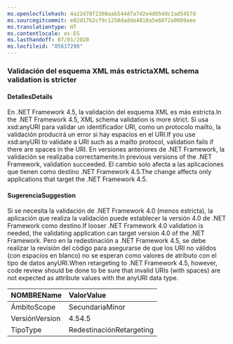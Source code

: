 ```yaml
---
ms.openlocfilehash: 4a22d78f2308aab544d7a7d2e4d05ddc1ad5457d
ms.sourcegitcommit: e02d17b2cf9c1258dadda4810a5e6072a0089aee
ms.translationtype: HT
ms.contentlocale: es-ES
ms.lasthandoff: 07/01/2020
ms.locfileid: "85617298"
---
```

### <a name="xml-schema-validation-is-stricter"></a><span data-ttu-id="ec515-101">Validación del esquema XML más estricta</span><span class="sxs-lookup"><span data-stu-id="ec515-101">XML schema validation is stricter</span></span>

#### <a name="details"></a><span data-ttu-id="ec515-102">Detalles</span><span class="sxs-lookup"><span data-stu-id="ec515-102">Details</span></span>

<span data-ttu-id="ec515-103">En .NET Framework 4.5, la validación del esquema XML es más estricta.</span><span class="sxs-lookup"><span data-stu-id="ec515-103">In the .NET Framework 4.5, XML schema validation is more strict.</span></span> <span data-ttu-id="ec515-104">Si usa xsd:anyURI para validar un identificador URI, como un protocolo mailto, la validación producirá un error si hay espacios en el URI.</span><span class="sxs-lookup"><span data-stu-id="ec515-104">If you use xsd:anyURI to validate a URI such as a mailto protocol, validation fails if there are spaces in the URI.</span></span> <span data-ttu-id="ec515-105">En versiones anteriores de .NET Framework, la validación se realizaba correctamente.</span><span class="sxs-lookup"><span data-stu-id="ec515-105">In previous versions of the .NET Framework, validation succeeded.</span></span> <span data-ttu-id="ec515-106">El cambio solo afecta a las aplicaciones que tienen como destino .NET Framework 4.5.</span><span class="sxs-lookup"><span data-stu-id="ec515-106">The change affects only applications that target the .NET Framework 4.5.</span></span>

#### <a name="suggestion"></a><span data-ttu-id="ec515-107">Sugerencia</span><span class="sxs-lookup"><span data-stu-id="ec515-107">Suggestion</span></span>

<span data-ttu-id="ec515-108">Si se necesita la validación de .NET Framework 4.0 (menos estricta), la aplicación que realiza la validación puede establecer la versión 4.0 de .NET Framework como destino.</span><span class="sxs-lookup"><span data-stu-id="ec515-108">If looser .NET Framework 4.0 validation is needed, the validating application can target version 4.0 of the .NET Framework.</span></span> <span data-ttu-id="ec515-109">Pero en la redestinación a .NET Framework 4.5, se debe realizar la revisión del código para asegurarse de que los URI no válidos (con espacios en blanco) no se esperan como valores de atributo con el tipo de datos anyURI.</span><span class="sxs-lookup"><span data-stu-id="ec515-109">When retargeting to .NET Framework 4.5, however, code review should be done to be sure that invalid URIs (with spaces) are not expected as attribute values with the anyURI data type.</span></span>

| <span data-ttu-id="ec515-110">NOMBRE</span><span class="sxs-lookup"><span data-stu-id="ec515-110">Name</span></span>    | <span data-ttu-id="ec515-111">Valor</span><span class="sxs-lookup"><span data-stu-id="ec515-111">Value</span></span>       |
|:--------|:------------|
| <span data-ttu-id="ec515-112">Ámbito</span><span class="sxs-lookup"><span data-stu-id="ec515-112">Scope</span></span>   | <span data-ttu-id="ec515-113">Secundaria</span><span class="sxs-lookup"><span data-stu-id="ec515-113">Minor</span></span>       |
| <span data-ttu-id="ec515-114">Versión</span><span class="sxs-lookup"><span data-stu-id="ec515-114">Version</span></span> | <span data-ttu-id="ec515-115">4.5</span><span class="sxs-lookup"><span data-stu-id="ec515-115">4.5</span></span>         |
| <span data-ttu-id="ec515-116">Tipo</span><span class="sxs-lookup"><span data-stu-id="ec515-116">Type</span></span>    | <span data-ttu-id="ec515-117">Redestinación</span><span class="sxs-lookup"><span data-stu-id="ec515-117">Retargeting</span></span> |

